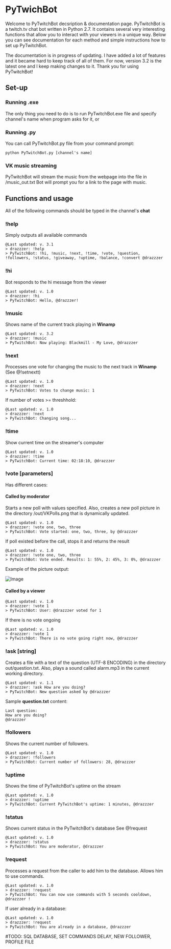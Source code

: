 # PyTwichBot

Welcome to PyTwitchBot decsription & documentation page.
PyTwitchBot is a twitch.tv chat bot written in Python 2.7. It contains several very interesting functions that allow you to interact with your viewers in a unique way. Below you can see documentation for each method and simple instructions how to set up PyTwitchBot.

The documentation is in progress of updating. I have added a lot of features and it became hard to keep track of all of them.
For now, version 3.2 is the latest one and I keep making changes to it. Thank you for using PyTwitchBot!

## Set-up
### Running .exe
The only thing you need to do is to run PyTwitchBot.exe file and specify channel's name when program asks for it, or
### Running .py
You can call PyTwitchBot.py file from your command prompt:

```
python PyTwitchBot.py [channel's name]
```

### VK music streaming
PyTwitchBot will stream the music from the webpage into the file in /music_out.txt
Bot will prompt you for a link to the page with music.

## Functions and usage
All of the following commands should be typed in the channel's **chat**
### !help
Simply outputs all available commands

```
@Last updated: v. 3.1
> drazzzer: !help
> PyTwitchBot: !hi, !music, !next, !time, !vote, !question, !followers, !status, !giveaway, !uptime, !balance, !convert @drazzzer
```

### !hi
Bot responds to the hi message from the viewer

```
@Last updated: v. 1.0
> drazzzer: !hi
> PyTwitchBot: Hello, @drazzzer!
```

### !music
Shows name of the current track playing in **Winamp**

```
@Last updated: v. 3.2
> drazzzer: !music
> PyTwitchBot: Now playing: Blackmill - My Love, @drazzzer
```

### !next
Processes one vote for changing the music to the next track in **Winamp**
(See @!setnextt)

```
@Last updated: v. 1.0
> drazzzer: !next
> PyTwitchBot: Votes to change music: 1
```

If number of votes >= threshhold:

```
@Last updated: v. 1.0
> drazzzer: !next
> PyTwitchBot: Changing song...
```

### !time
Show current time on the streamer's computer

```
@Last updated: v. 1.0
> drazzzer: !time
> PyTwitchBot: Current time: 02:18:10, @drazzzer
```

### !vote [parameters]
Has different cases:
#### Called by moderator
Starts a new poll with values specified.
Also, creates a new poll picture in the directory /out/VKPolls.png that is dynamically updated.

```
@Last updated: v. 1.0
> drazzzer: !vote one, two, three
> PyTwitchBot: Vote started: one, two, three, by @drazzzer
```

If poll existed before the call, stops it and returns the result

```
@Last updated: v. 1.0
> drazzzer: !vote one, two, three
> PyTwitchBot: Vote ended. Results: 1: 55%, 2: 45%, 3: 0%, @drazzzer
```

Example of the picture output:

![Image](https://pp.vk.me/c636421/v636421947/40ecf/X0K8JeRg7xo.jpg)

#### Called by a viewer

```
@Last updated: v. 1.0
> drazzzer: !vote 1
> PyTwitchBot: User: @drazzzer voted for 1
```

If there is no vote ongoing

```
@Last updated: v. 1.0
> drazzzer: !vote 1
> PyTwitchBot: There is no vote going right now, @drazzzer
```

### !ask [string]
Creates a file with a text of the question (UTF-8 ENCODING) in the directory out/question.txt. Also, plays a sound called alarm.mp3 in the current working directory.

```
@Last updated: v. 1.1
> drazzzer: !ask How are you doing?
> PyTwitchBot: New question asked by @drazzzer
```

Sample **question.txt** content:

```
Last question:
How are you doing? 
@drazzzer
```

### !followers
Shows the current number of followers.

```
@Last updated: v. 1.0
> drazzzer: !followers
> PyTwitchBot: Current number of followers: 28, @drazzzer
```

### !uptime
Shows the time of PyTwitchBot's uptime on the stream

```
@Last updated: v. 1.0
> drazzzer: !uptime
> PyTwitchBot: Current PyTwitchBot's uptime: 1 minutes, @drazzzer
```

### !status
Shows current status in the PyTwitchBot's database
See @!request

```
@Last updated: v. 1.0
> drazzzer: !status
> PyTwitchBot: You are moderator, @drazzzer
```

### !request
Processes a request from the caller to add him to the database. Allows him to use commands.

```
@Last updated: v. 1.0
> drazzzer: !request
> PyTwitchBot: You can now use commands with 5 seconds cooldown, @drazzzer !
```

If user already in a database:

```
@Last updated: v. 1.0
> drazzzer: !request
> PyTwitchBot: You are already in a database, @drazzzer
```


#TODO: SQL DATABASE, SET COMMANDS DELAY, NEW FOLLOWER, PROFILE FILE
